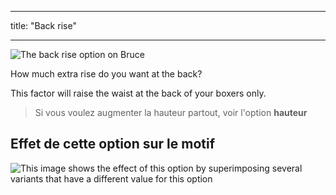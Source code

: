 - - -
title: "Back rise"
- - -

![The back rise option on Bruce](./backrise.svg)

How much extra rise do you want at the back?

This factor will raise the waist at the back of your boxers only.

> Si vous voulez augmenter la hauteur partout, voir l'option **hauteur**

## Effet de cette option sur le motif

![This image shows the effect of this option by superimposing several variants that have a different value for this option](bruce_backrise_sample.svg "Effect of this option on the pattern")
